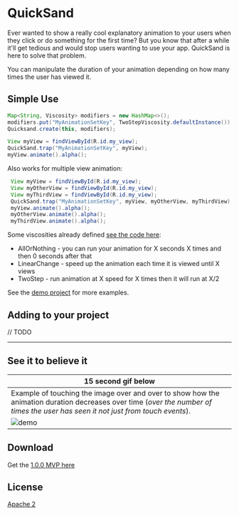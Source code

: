 QuickSand
=========

Ever wanted to show a really cool explanatory animation to your users when they click or do something for the first time?
But you know that after a while it'll get tedious and would stop users wanting to use your app.
QuickSand is here to solve that problem.

You can manipulate the duration of your animation depending on how many times the user has viewed it.

Simple Use
----------

```java
Map<String, Viscosity> modifiers = new HashMap<>();
modifiers.put("MyAnimationSetKey", TwoStepViscosity.defaultInstance());
Quicksand.create(this, modifiers);

View myView = findViewById(R.id.my_view);
QuickSand.trap("MyAnimationSetKey", myView);
myView.animate().alpha();
```

Also works for multiple view animation:

```java
 View myView = findViewById(R.id.my_view);
 View myOtherView = findViewById(R.id.my_view);
 View myThirdView = findViewById(R.id.my_view);
 QuickSand.trap("MyAnimationSetKey", myView, myOtherView, myThirdView);
 myView.animate().alpha();
 myOtherView.animate().alpha();
 myThirdView.animate().alpha();
```

Some viscosities already defined [see the code here](https://github.com/blundell/QuickSand/tree/master/core/src/main/java/com/blundell/quicksand/viscosity):

- AllOrNothing - you can run your animation for X seconds X times and then 0 seconds after that
- LinearChange - speed up the animation each time it is viewed until X views
- TwoStep - run animation at X speed for X times then it will run at X/2

See the [demo project](https://github.com/blundell/QuickSand/tree/master/demo) for more examples.

Adding to your project
--------

// TODO


--------

See it to believe it
--------

|15 second gif below|  
|---|
|Example of touching the image over and over to show how the animation duration decreases over time (*over the number of times the user has seen it not just from touch events*).|
|![demo](demo/demo_z1c.gif)|

Download
--------

Get the [1.0.0 MVP here](https://github.com/blundell/QuickSand/raw/master/releases/quicksand-1.0.0.aar)

License
-------

[Apache 2](LICENSE.txt)

